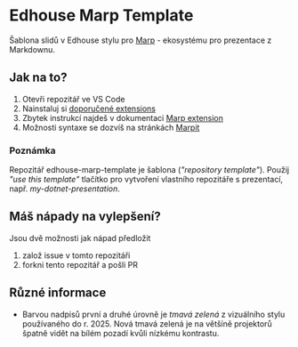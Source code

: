 # Edhouse Marp Template

Šablona slidů v Edhouse stylu pro [Marp](https://github.com/marp-team/marp/) - ekosystému pro prezentace z Markdownu.

## Jak na to?

1. Otevři repozitář ve VS Code
2. Nainstaluj si [doporučené extensions](.vscode/extensions.json)
3. Zbytek instrukcí najdeš v dokumentaci [Marp extension](https://marketplace.visualstudio.com/items?itemName=marp-team.marp-vscode)
4. Možnosti syntaxe se dozvíš na stránkách [Marpit](https://marpit.marp.app/)

### Poznámka

Repozitář edhouse-marp-template je šablona (*"repository template"*). Použij *"use this template"* tlačítko pro vytvoření vlastního repozitáře s prezentací, např. *my-dotnet-presentation*.

## Máš nápady na vylepšení?

Jsou dvě možnosti jak nápad předložit

1. založ issue v tomto repozitáři
2. forkni tento repozitář a pošli PR

## Různé informace

* Barvou nadpisů první a druhé úrovně je *tmavá zelená* z vizuálního stylu
používaného do r. 2025. Nová tmavá zelená je na většíně projektorů špatně vidět na bílém pozadí kvůli nízkému kontrastu.
